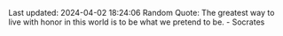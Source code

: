 Last updated: 2024-04-02 18:24:06
Random Quote: The greatest way to live with honor in this world is to be what we pretend to be. - Socrates